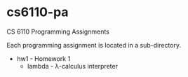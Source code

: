 cs6110-pa
=========

CS 6110 Programming Assignments

Each programming assignment is located in a sub-directory.

* hw1 - Homework 1
  - lambda - λ-calculus interpreter



